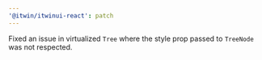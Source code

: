 ```yaml
---
'@itwin/itwinui-react': patch
---
```


Fixed an issue in virtualized `Tree` where the style prop passed to `TreeNode` was not respected.
